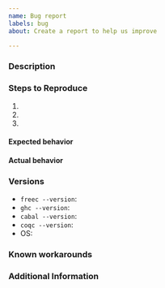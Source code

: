 ```yaml
---
name: Bug report
labels: bug
about: Create a report to help us improve

---
```


<!--
  Have you read our Code of Conduct?
  By filing an issue, you are expected to comply with it, including treating everyone with respect:
  https://github.com/FreeProving/guidelines/blob/master/CODE_OF_CONDUCT.md
-->

### Description

<!-- A brief description of the issue. -->

### Steps to Reproduce

1. <!-- First Step -->
2. <!-- Second Step -->
3. <!-- and so on… -->

#### Expected behavior

<!-- What did you expect to happen from the steps above and why? -->

#### Actual behavior

<!-- What actually happens if you follows the steps above? -->

### Versions

<!--
  Please include the exact version of the Free Compiler you are using.
  You can get this information from copy and pasting the output of `freec --version` from the command line.
  Unless you are running a `-stable` version of the compiler, please include the Git hash of the commit from which you have built the compiler.
  This information is included in the output of `./tool/run.sh --version`.
  If you cannot even install or run the compiler, provide the output of `git describe --always --dirty` instead.
  Also, please include the versions of GHC, Cabal and Coq as well as the name and version of the operating system (OS) you are running.
-->

 - `freec --version`: <!-- Copy and paste the full text. -->
 - `ghc --version`: <!-- Copy and pate the version only. -->
 - `cabal --version`: <!-- Copy and pate the version only. -->
 - `coqc --version`: <!-- Copy and pate the version only. -->
 - OS: <!-- Name and version of your operating system. -->

### Known workarounds

<!--
  Have you found a way to work around the problem?
  This knowledge may help us to identify and fix the bug or others who have the same problem to avoid it until there is a fix.
-->

### Additional Information

<!-- Any additional information, configuration or data that might be necessary to reproduce the issue. -->
